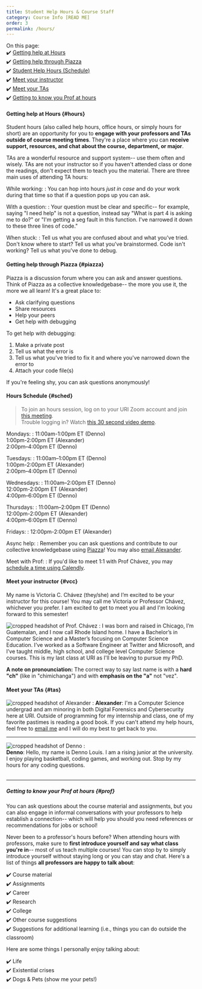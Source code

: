 ```yaml
---
title: Student Help Hours & Course Staff
category: Course Info [READ ME]
order: 3
permalink: /hours/
---
```

On this page:  
✔️ [Getting help at Hours](#hours)  
✔️ [Getting help through Piazza](#piazza)  
✔️ [Student Help Hours (Schedule)](#sched)  
✔️ [Meet your instructor](#vcc)  
✔️ [Meet your TAs](#tas)  
✔️ [Getting to know you Prof at hours](#prof)  

#### Getting help at Hours {#hours}
Student hours (also called help hours, office hours, or simply hours for short) are an opportunity for you to **engage with your professors and TAs outside of course meeting times**. They're a place where you can **receive support, resources, and chat about the course, department, or major**. 

TAs are a wonderful resource and support system-- use them often and wisely. TAs are not your instructor so if you haven't attended class or done the readings, don't expect them to teach you the material. There are three main uses of attending TA hours:

While working:
: You can hop into hours *just in case* and do your work during that time so that if a question pops up you can ask.

With a question:
: Your question must be clear and specific-- for example, saying "I need help" is not a question, instead say "What is part 4 is asking me to do?" or "I'm getting a seg fault in this function. I've narrowed it down to these three lines of code."

When stuck:
: Tell us what you are confused about and what you've tried. Don't know where to start? Tell us what you've brainstormed. Code isn't working? Tell us what you've done to debug.

#### Getting help through Piazza {#piazza}
Piazza is a discussion forum where you can ask and answer questions. Think of Piazza as a collective knowledgebase-- the more you use it, the more we all learn! It's a great place to:
- Ask clarifying questions
- Share resources
- Help your peers
- Get help with debugging

To get help with debugging:
1. Make a private post 
2. Tell us what the error is
3. Tell us what you've tried to fix it and where you've narrowed down the error to
4. Attach your code file(s)

If you're feeling shy, you can ask questions anonymously!

#### Hours Schedule {#sched}
> To join an hours session, log on to your URI Zoom account and join [this meeting](https://uri-edu.zoom.us/j/99113409560?pwd=TjlDdmo5cFNzYWozMXJHSGtaZm1TQT09).  
Trouble logging in? Watch [this 30 second video demo](https://youtu.be/XYM-nMXAiRY).

Mondays:
: 11:00am-1:00pm ET (Denno)  
1:00pm-2:00pm ET (Alexander)  
2:00pm–4:00pm ET (Denno)

Tuesdays:
: 11:00am–1:00pm ET (Denno)  
1:00pm-2:00pm ET (Alexander)  
2:00pm–4:00pm ET (Denno) 

Wednesdays:
: 11:00am–2:00pm ET (Denno)  
12:00pm-2:00pm ET (Alexander)  
4:00pm–6:00pm ET (Denno)

Thursdays:
: 11:00am–2:00pm ET (Denno)  
12:00pm-2:00pm ET (Alexander)  
4:00pm–6:00pm ET (Denno)

Fridays:
: 12:00pm-2:00pm ET (Alexander)

Async help:
: Remember you can ask questions and contribute to our collective knowledgebase using [Piazza](https://piazza.com/uri/summer2021/csc212/home)! You may also [email Alexander](mailto:asinapi@uri.edu).

Meet with Prof:
: If you'd like to meet 1:1 with Prof Chávez, you may [schedule a time using Calendly](http://calendly.com/vcchavez/).

#### Meet your instructor {#vcc}
My name is Victoria C. Chávez (they/she) and I’m excited to be your instructor for this course! You may call me Victoria or Professor Chávez, whichever you prefer. I am excited to get to meet you all and I'm looking forward to this semester!

![cropped headshot of Prof. Chávez](/sm21/1-about/imgs/vcc.jpg)
: I was born and raised in Chicago, I’m Guatemalan, and I now call Rhode Island home. I have a Bachelor’s in Computer Science and a Master’s focusing on Computer Science Education. I’ve worked as a Software Engineer at Twitter and Microsoft, and I’ve taught middle, high school, and college level Computer Science courses. This is my last class at URI as I'll be leaving to pursue my PhD.

**A note on pronounciation:** The correct way to say last name is with a **hard "ch"** (like in "chimichanga") and with **emphasis on the "a"** not "vez".

#### Meet your TAs {#tas}
![cropped headshot of Alexander](/sm21/1-about/imgs/alex.jpg) 
: **Alexander**: I'm a Computer Science undergrad and am minoring in both Digital Forensics and Cybersecurity here at URI. Outside of programming for my internship and class, one of my favorite pastimes is reading a good book. If you can't attend my help hours, feel free to [email me](mailto:asinapi@uri.edu) and I will do my best to get back to you.

---

![cropped headshot of Denno](/sm21/1-about/imgs/denno.jpg) 
: <br> **Denno**: Hello, my name is Denno Louis. I am a rising junior at the university. I enjoy playing basketball, coding games, and working out. Stop by my hours for any coding questions. <br> <br>

---

##### Getting to know your Prof at hours {#prof}
You can ask questions about the course material and assignments, but you can also engage in informal conversations with your professors to help establish a connection-- which will help you should you need references or recommendations for jobs or school! 

Never been to a professor's hours before? When attending hours with professors, make sure to **first introduce yourself and say what class you're in**-- most of us teach multiple courses! You can stop by to simply introduce yourself without staying long or you can stay and chat. Here's a list of things **all professors are happy to talk about**:

✔️ Course material  
✔️ Assignments  
✔️ Career  
✔️ Research  
✔️ College  
✔️ Other course suggestions  
✔️ Suggestions for additional learning (i.e., things you can do outside the classroom)  

Here are some things I personally enjoy talking about:

✔️ Life  
✔️ Existential crises  
✔️ Dogs & Pets (show me your pets!)